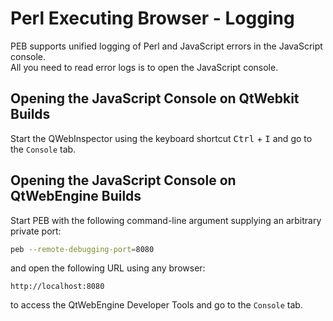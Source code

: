# Perl Executing Browser - Logging

PEB supports unified logging of Perl and JavaScript errors in the JavaScript console.  
All you need to read error logs is to open the JavaScript console.  

## Opening the JavaScript Console on QtWebkit Builds

Start the QWebInspector using the keyboard shortcut <kbd>Ctrl</kbd> + <kbd>I</kbd> and go to the ``Console`` tab.  

## Opening the JavaScript Console on QtWebEngine Builds

Start PEB with the following command-line argument supplying an arbitrary private port:

```bash
peb --remote-debugging-port=8080
```

and open the following URL using any browser:

``http://localhost:8080``

to access the QtWebEngine Developer Tools and go to the ``Console`` tab.  
